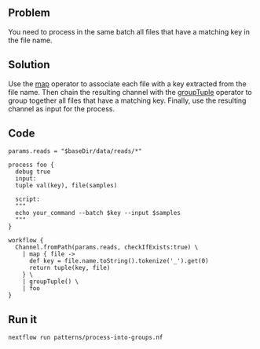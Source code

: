 ## Problem 

You need to process in the same batch all files that have a matching key in the file name.

## Solution 

Use the [map](https://www.nextflow.io/docs/latest/operator.html#map) operator to associate each file with a key extracted from the file name. Then chain the resulting channel with the [groupTuple](https://www.nextflow.io/docs/latest/operator.html#grouptuple) operator to group together all files that have a matching key. Finally, use the resulting channel as input for the process.

## Code

```nextflow
params.reads = "$baseDir/data/reads/*"

process foo {
  debug true
  input:
  tuple val(key), file(samples)

  script:
  """
  echo your_command --batch $key --input $samples 
  """
} 

workflow {
  Channel.fromPath(params.reads, checkIfExists:true) \
    | map { file -> 
      def key = file.name.toString().tokenize('_').get(0)
      return tuple(key, file)
    } \
    | groupTuple() \
    | foo
}
```

## Run it 

```bash
nextflow run patterns/process-into-groups.nf
```
